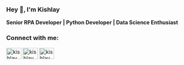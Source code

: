 ### Hey 👋, I'm Kishlay

**Senior RPA Developer | Python Developer | Data Science Enthusiast**
<!--
**KishlaySingh/KishlaySingh** is a ✨ _special_ ✨ repository because its `README.md` (this file) appears on your GitHub profile.

Here are some ideas to get you started:

- 🔭 I’m currently working on Robotics Process Automation as a Senior Developer 
- 🌱 I’m currently learning ...
- 👯 I’m looking to collaborate on ...
- 🤔 I’m looking for help with ...
- 💬 Ask me about ...
- 📫 How to reach me: ...
- 😄 Pronouns: ...
- ⚡ Fun fact: I love to 
-->

<h3 align="left">Connect with me:</h3>
<p align="left">
<a href="https://linkedin.com/in/kishlaysingh27" target="_blank"><img align="center" src="https://raw.githubusercontent.com/rahuldkjain/github-profile-readme-generator/master/src/images/icons/Social/linked-in-alt.svg" alt="kishlay" height="30" width="40" /></a>
<a href="https://kaggle.com/kishlay singh" target="blank"><img align="center" src="https://raw.githubusercontent.com/rahuldkjain/github-profile-readme-generator/master/src/images/icons/Social/kaggle.svg" alt="kishlay singh" height="30" width="40" /></a>
<a href="https://www.hackerrank.com/kishlay singh" target="blank"><img align="center" src="https://raw.githubusercontent.com/rahuldkjain/github-profile-readme-generator/master/src/images/icons/Social/hackerrank.svg" alt="kishlay singh" height="30" width="40" /></a>
</p>
